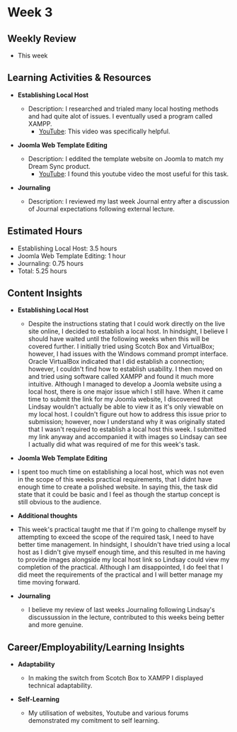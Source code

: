 # Week 3

## Weekly Review
- This week 

## Learning Activities & Resources

- **Establishing Local Host**
  - Description: I researched and trialed many local hosting methods and had quite alot of issues. I eventually used a program called XAMPP.
    - [YouTube](https://www.youtube.com/watch?v=dqmw8xIVoyQ&t=315s&ab_channel=ZacsTech): This video was specifically helpful.

- **Joomla Web Template Editing**
  - Description: I eddited the template website on Joomla to match my Dream Sync product.
    - [YouTube](https://www.youtube.com/watch?v=EZ861sCRTK4&ab_channel=EasyWebDesign): I found this youtube video the most useful for this task.

- **Journaling**
  - Description: I reviewed my last week Journal entry after a discussion of Journal expectations following external lecture.

## Estimated Hours

- Establishing Local Host: 3.5 hours
- Joomla Web Template Editing: 1 hour
- Journaling: 0.75 hours
- Total: 5.25 hours

## Content Insights

- **Establishing Local Host**
  - Despite the instructions stating that I could work directly on the live site online, I decided to establish a local host. In hindsight, I believe I should have waited until the following weeks when this will be covered further. I initially tried using Scotch Box and VirtualBox; however, I had issues with the Windows command prompt interface. Oracle VirtualBox indicated that I did establish a connection; however, I couldn't find how to establish usability. I then moved on and tried using software called XAMPP and found it much more intuitive. Although I managed to develop a Joomla website using a local host, there is one major issue which I still have. When it came time to submit the link for my Joomla website, I discovered that Lindsay wouldn't actually be able to view it as it's only viewable on my local host. I couldn't figure out how to address this issue prior to submission; however, now I understand why it was originally stated that I wasn't required to establish a local host this week. I submitted my link anyway and accompanied it with images so Lindsay can see I actually did what was required of me for this week's task.

- **Joomla Web Template Editing**
 - I spent too much time on establishing a local host, which was not even in the scope of this weeks practical requirements, that I didnt have enough time to create a polished website. In saying this, the task did state that it could be basic and I feel as though the startup concept is still obvious to the audience. 

- **Additional thoughts** 
 - This week's practical taught me that if I'm going to challenge myself by attempting to exceed the scope of the required task, I need to have better time management. In hindsight, I shouldn't have tried using a local host as I didn't give myself enough time, and this resulted in me having to provide images alongside my local host link so Lindsay could view my completion of the practical. Although I am disappointed, I do feel that I did meet the requirements of the practical and I will better manage my time moving forward.
  
- **Journaling**
  - I believe my review of last weeks Journaling following Lindsay's discussussion in the lecture, contributed to this weeks being better and more genuine.

## Career/Employability/Learning Insights

- **Adaptability**
  - In making the switch from Scotch Box to XAMPP I displayed technical adaptability.

- **Self-Learning**
  - My utilisation of websites, Youtube and various forums demonstrated my comitment to self learning.
